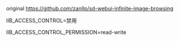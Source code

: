 original 
https://github.com/zanllp/sd-webui-infinite-image-browsing

IIB_ACCESS_CONTROL=禁用

IIB_ACCESS_CONTROL_PERMISSION=read-write

